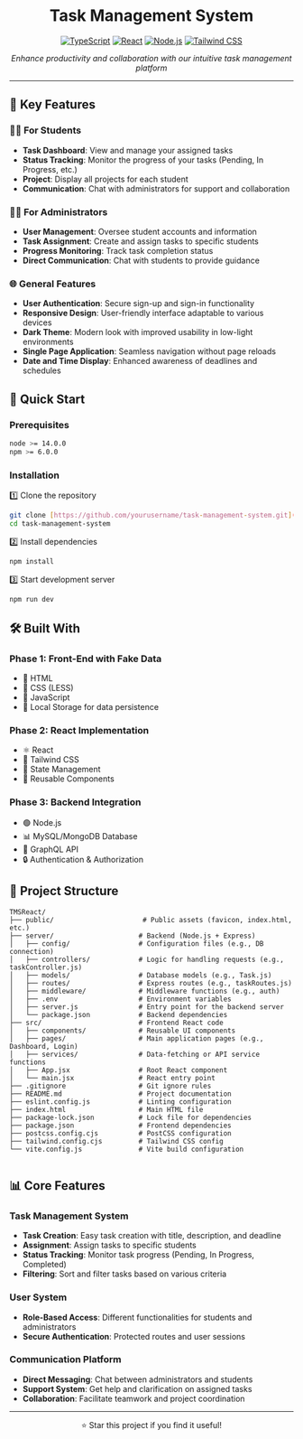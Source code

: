 <div align="center">

#  Task Management System


[![TypeScript](https://img.shields.io/badge/TypeScript-3178C6?style=for-the-badge&logo=typescript&logoColor=white)](https://www.typescriptlang.org/)
[![React](https://img.shields.io/badge/React-20232A?style=for-the-badge&logo=react&logoColor=61DAFB)](https://reactjs.org/)
[![Node.js](https://img.shields.io/badge/Node.js-339933?style=for-the-badge&logo=nodedotjs&logoColor=white)](https://nodejs.org/)
[![Tailwind CSS](https://img.shields.io/badge/Tailwind_CSS-38B2AC?style=for-the-badge&logo=tailwind-css&logoColor=white)](https://tailwindcss.com/)

*Enhance productivity and collaboration with our intuitive task management platform* 

</div>

---

## 🌟 Key Features

### 👨‍🎓 For Students
- **Task Dashboard**: View and manage your assigned tasks
- **Status Tracking**: Monitor the progress of your tasks (Pending, In Progress, etc.)
- **Project**: Display all projects for each student
- **Communication**: Chat with administrators for support and collaboration

### 👨‍💼 For Administrators
- **User Management**: Oversee student accounts and information
- **Task Assignment**: Create and assign tasks to specific students
- **Progress Monitoring**: Track task completion status
- **Direct Communication**: Chat with students to provide guidance

### 🌐 General Features
- **User Authentication**: Secure sign-up and sign-in functionality
- **Responsive Design**: User-friendly interface adaptable to various devices
- **Dark Theme**: Modern look with improved usability in low-light environments
- **Single Page Application**: Seamless navigation without page reloads
- **Date and Time Display**: Enhanced awareness of deadlines and schedules

## 🚀 Quick Start

### Prerequisites

```bash
node >= 14.0.0
npm >= 6.0.0
```

### Installation

1️⃣ Clone the repository
```bash
git clone [https://github.com/yourusername/task-management-system.git](https://github.com/YaraDaraghmeh/TMSReact.git)
cd task-management-system
```

2️⃣ Install dependencies
```bash
npm install
```

3️⃣ Start development server
```bash
npm run dev
```

## 🛠️ Built With

### Phase 1: Front-End with Fake Data
- 📄 HTML
- 🎨 CSS (LESS)
- 📜 JavaScript
- 💾 Local Storage for data persistence

### Phase 2: React Implementation
- ⚛️ React
- 🎨 Tailwind CSS
- 🔄 State Management
- 🧩 Reusable Components

### Phase 3: Backend Integration
- 🟢 Node.js
- 📊 MySQL/MongoDB Database
- 📡 GraphQL API
- 🔒 Authentication & Authorization

## 📁 Project Structure

```
TMSReact/
├── public/                      # Public assets (favicon, index.html, etc.)
├── server/                     # Backend (Node.js + Express)
│   ├── config/                 # Configuration files (e.g., DB connection)
│   ├── controllers/            # Logic for handling requests (e.g., taskController.js)
│   ├── models/                 # Database models (e.g., Task.js)
│   ├── routes/                 # Express routes (e.g., taskRoutes.js)
│   ├── middleware/             # Middleware functions (e.g., auth)
│   ├── .env                    # Environment variables
│   ├── server.js               # Entry point for the backend server
│   └── package.json            # Backend dependencies
├── src/                        # Frontend React code
│   ├── components/             # Reusable UI components
│   ├── pages/                  # Main application pages (e.g., Dashboard, Login)
│   ├── services/               # Data-fetching or API service functions
│   ├── App.jsx                 # Root React component
│   └── main.jsx                # React entry point
├── .gitignore                  # Git ignore rules
├── README.md                   # Project documentation
├── eslint.config.js            # Linting configuration
├── index.html                  # Main HTML file
├── package-lock.json           # Lock file for dependencies
├── package.json                # Frontend dependencies
├── postcss.config.cjs          # PostCSS configuration
├── tailwind.config.cjs         # Tailwind CSS config
└── vite.config.js              # Vite build configuration


```

## 📊 Core Features

### Task Management System
- **Task Creation**: Easy task creation with title, description, and deadline
- **Assignment**: Assign tasks to specific students
- **Status Tracking**: Monitor task progress (Pending, In Progress, Completed)
- **Filtering**: Sort and filter tasks based on various criteria

### User System
- **Role-Based Access**: Different functionalities for students and administrators
- **Secure Authentication**: Protected routes and user sessions

### Communication Platform
- **Direct Messaging**: Chat between administrators and students
- **Support System**: Get help and clarification on assigned tasks
- **Collaboration**: Facilitate teamwork and project coordination



---

<div align="center">

⭐️ Star this project if you find it useful!

</div>

